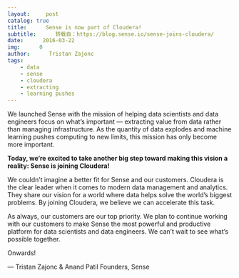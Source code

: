 ```yaml
---
layout:     post
catalog: true
title:      Sense is now part of Cloudera!
subtitle:      转载自：https://blog.sense.io/sense-joins-cloudera/
date:      2016-03-22
img:      0
author:      Tristan Zajonc
tags:
    - data
    - sense
    - cloudera
    - extracting
    - learning pushes
---
```


We launched Sense with the mission of helping data scientists and data engineers focus on what’s important — extracting value from data rather than managing infrastructure. As the quantity of data explodes and machine learning pushes computing to new limits, this mission has only become more important.

**Today, we’re excited to take another big step toward making this vision a reality: Sense is joining Cloudera!**

We couldn’t imagine a better fit for Sense and our customers. Cloudera is the clear leader when it comes to modern data management and analytics. They share our vision for a world where data helps solve the world’s biggest problems. By joining Cloudera, we believe we can accelerate this task.

As always, our customers are our top priority. We plan to continue working with our customers to make Sense the most powerful and productive platform for data scientists and data engineers. We can’t wait to see what’s possible together.

Onwards!

— Tristan Zajonc & Anand Patil
Founders, Sense
